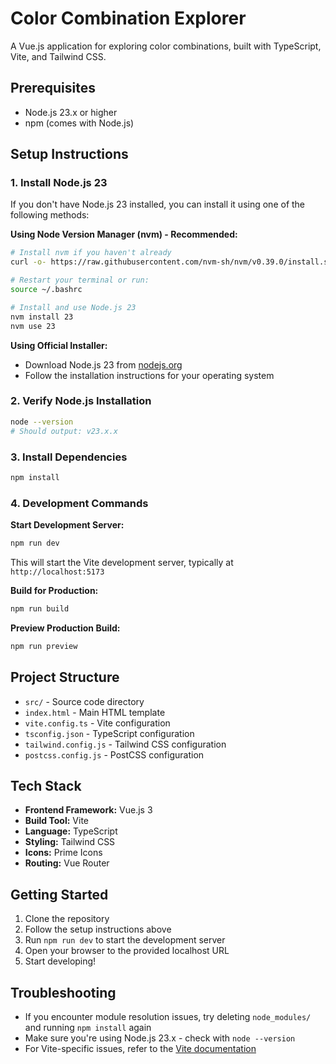 # Color Combination Explorer

A Vue.js application for exploring color combinations, built with TypeScript, Vite, and Tailwind CSS.

## Prerequisites

- Node.js 23.x or higher
- npm (comes with Node.js)

## Setup Instructions

### 1. Install Node.js 23

If you don't have Node.js 23 installed, you can install it using one of the following methods:

**Using Node Version Manager (nvm) - Recommended:**

```bash
# Install nvm if you haven't already
curl -o- https://raw.githubusercontent.com/nvm-sh/nvm/v0.39.0/install.sh | bash

# Restart your terminal or run:
source ~/.bashrc

# Install and use Node.js 23
nvm install 23
nvm use 23
```

**Using Official Installer:**

- Download Node.js 23 from [nodejs.org](https://nodejs.org/)
- Follow the installation instructions for your operating system

### 2. Verify Node.js Installation

```bash
node --version
# Should output: v23.x.x
```

### 3. Install Dependencies

```bash
npm install
```

### 4. Development Commands

**Start Development Server:**

```bash
npm run dev
```

This will start the Vite development server, typically at `http://localhost:5173`

**Build for Production:**

```bash
npm run build
```

**Preview Production Build:**

```bash
npm run preview
```

## Project Structure

- `src/` - Source code directory
- `index.html` - Main HTML template
- `vite.config.ts` - Vite configuration
- `tsconfig.json` - TypeScript configuration
- `tailwind.config.js` - Tailwind CSS configuration
- `postcss.config.js` - PostCSS configuration

## Tech Stack

- **Frontend Framework:** Vue.js 3
- **Build Tool:** Vite
- **Language:** TypeScript
- **Styling:** Tailwind CSS
- **Icons:** Prime Icons
- **Routing:** Vue Router

## Getting Started

1. Clone the repository
2. Follow the setup instructions above
3. Run `npm run dev` to start the development server
4. Open your browser to the provided localhost URL
5. Start developing!

## Troubleshooting

- If you encounter module resolution issues, try deleting `node_modules/` and running `npm install` again
- Make sure you're using Node.js 23.x - check with `node --version`
- For Vite-specific issues, refer to the [Vite documentation](https://vitejs.dev/)
